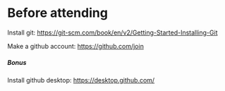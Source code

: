 # Before attending

Install git: https://git-scm.com/book/en/v2/Getting-Started-Installing-Git  
 
Make a github account: https://github.com/join  
 
##### Bonus
Install github desktop: https://desktop.github.com/  


 
